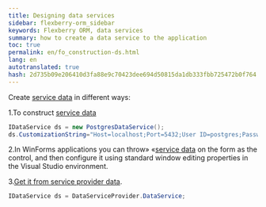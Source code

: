 ```yaml
---
title: Designing data services
sidebar: flexberry-orm_sidebar
keywords: Flexberry ORM, data services
summary: how to create a data service to the application
toc: true
permalink: en/fo_construction-ds.html
lang: en
autotranslated: true
hash: 2d735b09e206410d3fa88e9c70423dee694d50815da1db333fbb725472b0f764
---
```


Create [service data](fo_data-service.html) in different ways:

1.To construct [service data](fo_data-service.html)

```csharp
IDataService ds = new PostgresDataService();
ds.CustomizationString="Host=localhost;Port=5432;User ID=postgres;Password=postgres;";
```

2.In WinForms applications you can throw» «[service data](fo_data-service.html) on the form as the control, and then configure it using standard window editing properties in the Visual Studio environment.

3.[Get it from service provider data](fo_ds-provider.html).

```csharp
IDataService ds = DataServiceProvider.DataService;
```



